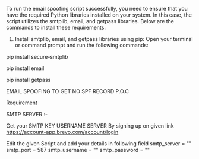 To run the email spoofing script successfully, you need to ensure that you have the required Python libraries installed on your system. In this case, the script utilizes the smtplib, email, and getpass libraries. Below are the commands to install these requirements:

1. Install smtplib, email, and getpass libraries using pip:
Open your terminal or command prompt and run the following commands:

pip install secure-smtplib

pip install email

pip install getpass

EMAIL SPOOFING TO GET NO SPF RECORD P.O.C

Requirement

SMTP SERVER :- 

Get your SMTP KEY USERNAME SERVER By signing up on given link
https://account-app.brevo.com/account/login 

Edit the given Script and add your details in following field 
smtp_server = ""
smtp_port = 587
smtp_username = ""
smtp_password = ""    
